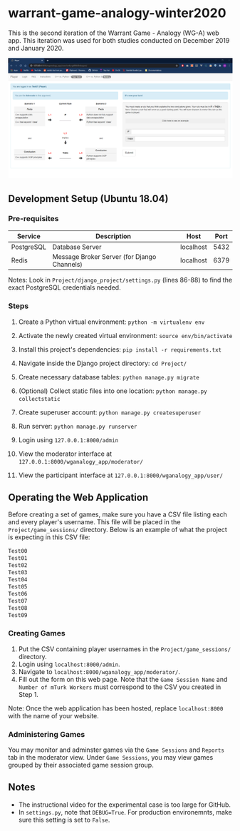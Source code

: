 # warrant-game-analogy-winter2020

This is the second iteration of the Warrant Game - Analogy (WG-A) web app. This iteration was used for both studies conducted on December 2019 and January 2020.

![Participant's Interface](docs/participant-interface.PNG)

## Development Setup (Ubuntu 18.04)

### Pre-requisites

| Service    | Description                                 | Host      | Port |
| ---------- | ------------------------------------------- | --------- | ---- |
| PostgreSQL | Database Server                             | localhost | 5432 |
| Redis      | Message Broker Server (for Django Channels) | localhost | 6379 |

Notes: Look in `Project/django_project/settings.py` (lines 86-88) to find the exact PostgreSQL credentials needed.

### Steps

1. Create a Python virtual environment: `python -m virtualenv env`

2. Activate the newly created virtual environment: `source env/bin/activate`

3. Install this project's dependencies: `pip install -r requirements.txt`

4. Navigate inside the Django project directory: `cd Project/`

5. Create necessary database tables: `python manage.py migrate`

6. (Optional) Collect static files into one location: `python manage.py collectstatic`

7. Create superuser account: `python manage.py createsuperuser`

8. Run server: `python manage.py runserver`

9. Login using `127.0.0.1:8000/admin`

10. View the moderator interface at `127.0.0.1:8000/wganalogy_app/moderator/`

11. View the participant interface at `127.0.0.1:8000/wganalogy_app/user/`

## Operating the Web Application

Before creating a set of games, make sure you have a CSV file listing each and every player's username. This file will be placed in the `Project/game_sessions/` directory. Below is an example of what the project is expecting in this CSV file:

```csv
Test00
Test01
Test02
Test03
Test04
Test05
Test06
Test07
Test08
Test09
```

### Creating Games

1. Put the CSV containing player usernames in the `Project/game_sessions/` directory.
2. Login using `localhost:8000/admin`.
3. Navigate to `localhost:8000/wganalogy_app/moderator/`.
4. Fill out the form on this web page. Note that the `Game Session Name` and `Number of mTurk Workers` must correspond to the CSV you created in Step 1.

Note: Once the web application has been hosted, replace `localhost:8000` with the name of your website.

### Administering Games

You may monitor and adminster games via the `Game Sessions` and `Reports` tab in the moderator view. Under `Game Sessions`, you may view games grouped by their associated game session group.

## Notes

+ The instructional video for the experimental case is too large for GitHub.
+ In `settings.py`, note that `DEBUG=True`. For production environemnts, make sure this setting is set to `False`.
